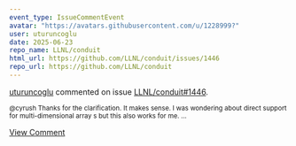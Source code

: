 ```yaml
---
event_type: IssueCommentEvent
avatar: "https://avatars.githubusercontent.com/u/1228999?"
user: uturuncoglu
date: 2025-06-23
repo_name: LLNL/conduit
html_url: https://github.com/LLNL/conduit/issues/1446
repo_url: https://github.com/LLNL/conduit
---
```


<a href='https://github.com/uturuncoglu' target='_blank'>uturuncoglu</a> commented on issue <a href='https://github.com/LLNL/conduit/issues/1446' target='_blank'>LLNL/conduit#1446</a>.

<small>@cyrush Thanks for the clarification. It makes sense. I was wondering about direct support for multi-dimensional array s but this also works for me. ...</small>

<a href='https://github.com/LLNL/conduit/issues/1446' target='_blank'>View Comment</a>
